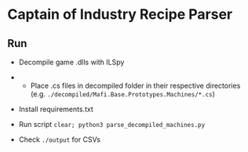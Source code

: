 # Captain of Industry Recipe Parser

## Run

- Decompile game .dlls with ILSpy

- - Place .cs files in decompiled folder in their respective directories (e.g. `./decompiled/Mafi.Base.Prototypes.Machines/*.cs`)

- Install requirements.txt

- Run script `clear; python3 parse_decompiled_machines.py`

- Check `./output` for CSVs